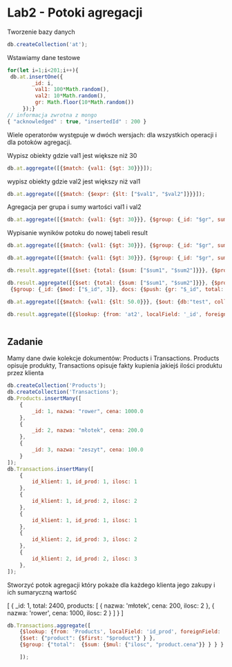 # Lab2 - Potoki agregacji 

Tworzenie bazy danych
```javascript
db.createCollection('at');
```

Wstawiamy dane testowe 

```javascript
for(let i=1;i<201;i++){
 db.at.insertOne({
        _id: i,
         val1: 100*Math.random(),
         val2: 10*Math.random(),
         gr: Math.floor(10*Math.random())
     });}
// informacja zwrotna z mongo
{ "acknowledged" : true, "insertedId" : 200 }
```
Wiele operatorów występuje w dwóch wersjach: dla wszystkich operacji i dla potoków agregacji.

Wypisz obiekty gdzie val1 jest większe niż 30
```javascript
db.at.aggregate([{$match: {val1: {$gt: 30}}}]);
```
wypisz obiekty gdzie val2 jest większy niż val1
```javascript
db.at.aggregate([{$match: {$expr: {$lt: ["$val1", "$val2"]}}}]);
```


Agregacja per grupa i sumy wartości val1 i val2

```javascript 
db.at.aggregate([{$match: {val1: {$gt: 30}}}, {$group: {_id: "$gr", sum1: {$sum: "$val1"}, sum2: {$sum: "$val2"}}}]);
```

Wypisanie wyników potoku do nowej tabeli result
```javascript
db.at.aggregate([{$match: {val1: {$gt: 30}}}, {$group: {_id: "$gr", sum1: {$sum: "$val1"}, sum2: {$sum: "$val2"}}}, {$sort: {_id: -1}}, {$out: "result"}]);
```

```javascript 
db.at.aggregate([{$match: {val1: {$gt: 30}}}, {$group: {_id: "$gr", sum1: {$sum: "$val1"}, sum2: {$sum: "$val2"}}}, {$sort: {_id: -1}}]);
```

```javascript 
db.result.aggregate([{$set: {total: {$sum: ["$sum1", "$sum2"]}}}, {$project: {total: true}}]);
```

```javascript
db.result.aggregate([{$set: {total: {$sum: ["$sum1", "$sum2"]}}}, {$project: {total: true}},
 {$group: {_id: {$mod: ["$_id", 3]}, docs: {$push: {gr: "$_id", total: "$total"}}}}]);
```

```javascript
db.at.aggregate([{$match: {val1: {$lt: 50.0}}}, {$out: {db:"test", coll: "at2"}}]);

db.result.aggregate([{$lookup: {from: 'at2', localField: '_id', foreignField: 'gr', as: "docs"}}]);
```

```javascript

```


## Zadanie 
Mamy dane dwie kolekcje dokumentów: Products i Transactions. Products opisuje produkty, Transactions opisuje fakty kupienia jakiejś ilości produktu przez klienta
```javascript
db.createCollection('Products');
db.createCollection('Transactions');
db.Products.insertMany([
    {
        _id: 1, nazwa: "rower", cena: 1000.0
    },
    {
        _id: 2, nazwa: "młotek", cena: 200.0
    },
    {
        _id: 3, nazwa: "zeszyt", cena: 100.0
    }
]);
db.Transactions.insertMany([
    {
        id_klient: 1, id_prod: 1, ilosc: 1
    },
    {
        id_klient: 1, id_prod: 2, ilosc: 2
    },
    {
        id_klient: 1, id_prod: 1, ilosc: 1
    },
    {
        id_klient: 2, id_prod: 3, ilosc: 2
    },
    {
        id_klient: 2, id_prod: 2, ilosc: 3
    },
]);
```

Stworzyć potok agregacji który pokaże dla każdego klienta jego zakupy i ich sumaryczną wartość

[
  {
    _id: 1,
    total: 2400,
    products: [
      { nazwa: 'młotek', cena: 200, ilosc: 2 },
      { nazwa: 'rower', cena: 1000, ilosc: 2 }
    ]
  }
]

```javascript
db.Transactions.aggregate([
    {$lookup: {from: 'Products', localField: 'id_prod', foreignField: '_id', as: "product"}},
    {$set: {"product": {$first: "$product"} } },
    {$group: {"total":  {$sum: {$mul: {"ilosc", "product.cena"}} } } }

    ]);

```